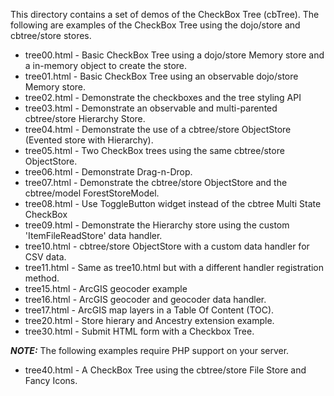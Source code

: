 This directory contains a set of demos of the CheckBox Tree (cbTree).
The following are examples of the CheckBox Tree using the dojo/store and cbtree/store
stores.

* tree00.html - Basic CheckBox Tree using a dojo/store Memory store and a in-memory object to create the store.
* tree01.html - Basic CheckBox Tree using an observable dojo/store Memory store.
* tree02.html - Demonstrate the checkboxes and the tree styling API
* tree03.html - Demonstrate an observable and multi-parented cbtree/store Hierarchy Store.
* tree04.html - Demonstrate the use of a cbtree/store ObjectStore (Evented store with Hierarchy).
* tree05.html - Two CheckBox trees using the same cbtree/store ObjectStore.
* tree06.html - Demonstrate Drag-n-Drop.
* tree07.html - Demonstrate the cbtree/store ObjectStore and the cbtree/model ForestStoreModel.
* tree08.html - Use ToggleButton widget instead of the cbtree Multi State CheckBox
* tree09.html - Demonstrate the Hierarchy store using the custom 'ItemFileReadStore' data handler.
* tree10.html - cbtree/store ObjectStore with a custom data handler for CSV data.
* tree11.html - Same as tree10.html but with a different handler registration method.
* tree15.html - ArcGIS geocoder example
* tree16.html - ArcGIS geocoder and geocoder data handler.
* tree17.html - ArcGIS map layers in a Table Of Content (TOC).
* tree20.html - Store hierary and Ancestry extension example.
* tree30.html - Submit HTML form with a Checkbox Tree.

***NOTE:*** The following examples require PHP support on your server.

* tree40.html - A CheckBox Tree using the cbtree/store File Store and Fancy Icons.
